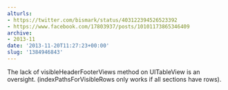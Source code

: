 ```yaml
---
alturls:
- https://twitter.com/bismark/status/403122394526523392
- https://www.facebook.com/17803937/posts/10101173865346409
archive:
- 2013-11
date: '2013-11-20T11:27:23+00:00'
slug: '1384946843'
---
```


The lack of visibleHeaderFooterViews method on UITableView is an oversight. (indexPathsForVisibleRows only works if all sections have rows).

